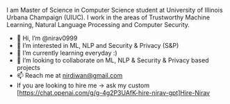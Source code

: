 I am Master of Science in Computer Science student at University of Illinois Urbana Champaign (UIUC). I work in the areas of Trustworthy Machine Learning, Natural Language Processing and Computer Security.

- 👋 Hi, I’m @nirav0999
- 👀 I’m interested in ML, NLP and Security & Privacy (S&P)
- 🌱 I’m currently learning everyday :)
- 💞️ I’m looking to collaborate on ML, NLP & Security & Privacy based projects
- 📫 Reach me at nirdiwan@gmail.com
- If you are looking to hire me -> ask my custom [https://chat.openai.com/g/g-4g2P3UAfK-hire-nirav-gpt]Hire-Nirav 

<!---
nirav0999/nirav0999 is a ✨ special ✨ repository because its `README.md` (this file) appears on your GitHub profile.
You can click the Preview link to take a look at your changes.
--->
